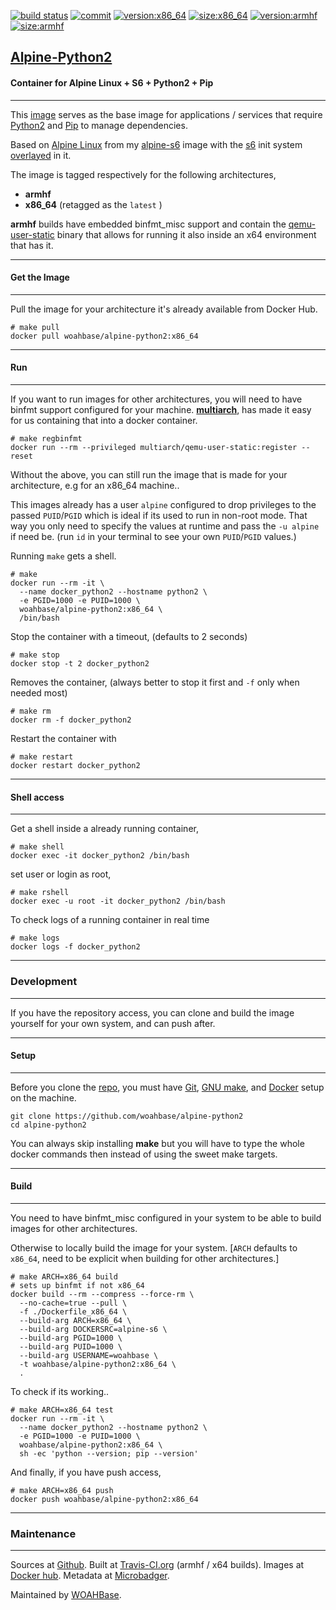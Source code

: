 [![build status][251]][232] [![commit][255]][231] [![version:x86_64][256]][235] [![size:x86_64][257]][235] [![version:armhf][258]][236] [![size:armhf][259]][236]

## [Alpine-Python2][234]
#### Container for Alpine Linux + S6 + Python2 + Pip
---

This [image][233] serves as the base image for applications
/ services that require [Python2][135] and [Pip][136] to manage
dependencies.

Based on [Alpine Linux][131] from my [alpine-s6][132] image with
the [s6][133] init system [overlayed][134] in it.

The image is tagged respectively for the following architectures,
* **armhf**
* **x86_64** (retagged as the `latest` )

**armhf** builds have embedded binfmt_misc support and contain the
[qemu-user-static][105] binary that allows for running it also inside
an x64 environment that has it.

---
#### Get the Image
---

Pull the image for your architecture it's already available from
Docker Hub.

```
# make pull
docker pull woahbase/alpine-python2:x86_64
```

---
#### Run
---

If you want to run images for other architectures, you will need
to have binfmt support configured for your machine. [**multiarch**][104],
has made it easy for us containing that into a docker container.

```
# make regbinfmt
docker run --rm --privileged multiarch/qemu-user-static:register --reset
```

Without the above, you can still run the image that is made for your
architecture, e.g for an x86_64 machine..

This images already has a user `alpine` configured to drop
privileges to the passed `PUID`/`PGID` which is ideal if its used
to run in non-root mode. That way you only need to specify the
values at runtime and pass the `-u alpine` if need be. (run `id`
in your terminal to see your own `PUID`/`PGID` values.)

Running `make` gets a shell.

```
# make
docker run --rm -it \
  --name docker_python2 --hostname python2 \
  -e PGID=1000 -e PUID=1000 \
  woahbase/alpine-python2:x86_64 \
  /bin/bash
```

Stop the container with a timeout, (defaults to 2 seconds)

```
# make stop
docker stop -t 2 docker_python2
```

Removes the container, (always better to stop it first and `-f`
only when needed most)

```
# make rm
docker rm -f docker_python2
```

Restart the container with

```
# make restart
docker restart docker_python2
```

---
#### Shell access
---

Get a shell inside a already running container,

```
# make shell
docker exec -it docker_python2 /bin/bash
```

set user or login as root,

```
# make rshell
docker exec -u root -it docker_python2 /bin/bash
```

To check logs of a running container in real time

```
# make logs
docker logs -f docker_python2
```

---
### Development
---

If you have the repository access, you can clone and
build the image yourself for your own system, and can push after.

---
#### Setup
---

Before you clone the [repo][231], you must have [Git][101], [GNU make][102],
and [Docker][103] setup on the machine.

```
git clone https://github.com/woahbase/alpine-python2
cd alpine-python2
```
You can always skip installing **make** but you will have to
type the whole docker commands then instead of using the sweet
make targets.

---
#### Build
---

You need to have binfmt_misc configured in your system to be able
to build images for other architectures.

Otherwise to locally build the image for your system.
[`ARCH` defaults to `x86_64`, need to be explicit when building
for other architectures.]

```
# make ARCH=x86_64 build
# sets up binfmt if not x86_64
docker build --rm --compress --force-rm \
  --no-cache=true --pull \
  -f ./Dockerfile_x86_64 \
  --build-arg ARCH=x86_64 \
  --build-arg DOCKERSRC=alpine-s6 \
  --build-arg PGID=1000 \
  --build-arg PUID=1000 \
  --build-arg USERNAME=woahbase \
  -t woahbase/alpine-python2:x86_64 \
  .
```

To check if its working..

```
# make ARCH=x86_64 test
docker run --rm -it \
  --name docker_python2 --hostname python2 \
  -e PGID=1000 -e PUID=1000 \
  woahbase/alpine-python2:x86_64 \
  sh -ec 'python --version; pip --version'
```

And finally, if you have push access,

```
# make ARCH=x86_64 push
docker push woahbase/alpine-python2:x86_64
```

---
### Maintenance
---

Sources at [Github][106]. Built at [Travis-CI.org][107] (armhf / x64 builds). Images at [Docker hub][108]. Metadata at [Microbadger][109].

Maintained by [WOAHBase][204].

[101]: https://git-scm.com
[102]: https://www.gnu.org/software/make/
[103]: https://www.docker.com
[104]: https://hub.docker.com/r/multiarch/qemu-user-static/
[105]: https://github.com/multiarch/qemu-user-static/releases/
[106]: https://github.com/
[107]: https://travis-ci.org/
[108]: https://hub.docker.com/
[109]: https://microbadger.com/

[131]: https://alpinelinux.org/
[132]: https://hub.docker.com/r/woahbase/alpine-s6
[133]: https://skarnet.org/software/s6/
[134]: https://github.com/just-containers/s6-overlay
[135]: https://www.python.org/
[136]: https://pypi.python.org/pypi/pip

[201]: https://github.com/woahbase
[202]: https://travis-ci.org/woahbase/
[203]: https://hub.docker.com/u/woahbase
[204]: https://woahbase.online/

[231]: https://github.com/woahbase/alpine-python2
[232]: https://travis-ci.org/woahbase/alpine-python2
[233]: https://hub.docker.com/r/woahbase/alpine-python2
[234]: https://woahbase.online/#/images/alpine-python2
[235]: https://microbadger.com/images/woahbase/alpine-python2:x86_64
[236]: https://microbadger.com/images/woahbase/alpine-python2:armhf

[251]: https://travis-ci.org/woahbase/alpine-python2.svg?branch=master

[255]: https://images.microbadger.com/badges/commit/woahbase/alpine-python2.svg

[256]: https://images.microbadger.com/badges/version/woahbase/alpine-python2:x86_64.svg
[257]: https://images.microbadger.com/badges/image/woahbase/alpine-python2:x86_64.svg

[258]: https://images.microbadger.com/badges/version/woahbase/alpine-python2:armhf.svg
[259]: https://images.microbadger.com/badges/image/woahbase/alpine-python2:armhf.svg
